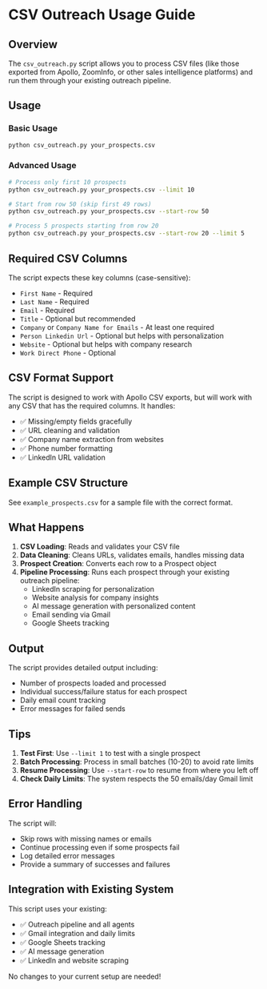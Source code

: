 # CSV Outreach Usage Guide

## Overview
The `csv_outreach.py` script allows you to process CSV files (like those exported from Apollo, ZoomInfo, or other sales intelligence platforms) and run them through your existing outreach pipeline.

## Usage

### Basic Usage
```bash
python csv_outreach.py your_prospects.csv
```

### Advanced Usage
```bash
# Process only first 10 prospects
python csv_outreach.py your_prospects.csv --limit 10

# Start from row 50 (skip first 49 rows)
python csv_outreach.py your_prospects.csv --start-row 50

# Process 5 prospects starting from row 20
python csv_outreach.py your_prospects.csv --start-row 20 --limit 5
```

## Required CSV Columns

The script expects these key columns (case-sensitive):
- `First Name` - Required
- `Last Name` - Required  
- `Email` - Required
- `Title` - Optional but recommended
- `Company` or `Company Name for Emails` - At least one required
- `Person Linkedin Url` - Optional but helps with personalization
- `Website` - Optional but helps with company research
- `Work Direct Phone` - Optional

## CSV Format Support

The script is designed to work with Apollo CSV exports, but will work with any CSV that has the required columns. It handles:

- ✅ Missing/empty fields gracefully
- ✅ URL cleaning and validation
- ✅ Company name extraction from websites
- ✅ Phone number formatting
- ✅ LinkedIn URL validation

## Example CSV Structure

See `example_prospects.csv` for a sample file with the correct format.

## What Happens

1. **CSV Loading**: Reads and validates your CSV file
2. **Data Cleaning**: Cleans URLs, validates emails, handles missing data
3. **Prospect Creation**: Converts each row to a Prospect object
4. **Pipeline Processing**: Runs each prospect through your existing outreach pipeline:
   - LinkedIn scraping for personalization
   - Website analysis for company insights
   - AI message generation with personalized content
   - Email sending via Gmail
   - Google Sheets tracking

## Output

The script provides detailed output including:
- Number of prospects loaded and processed
- Individual success/failure status for each prospect
- Daily email count tracking
- Error messages for failed sends

## Tips

1. **Test First**: Use `--limit 1` to test with a single prospect
2. **Batch Processing**: Process in small batches (10-20) to avoid rate limits
3. **Resume Processing**: Use `--start-row` to resume from where you left off
4. **Check Daily Limits**: The system respects the 50 emails/day Gmail limit

## Error Handling

The script will:
- Skip rows with missing names or emails
- Continue processing even if some prospects fail
- Log detailed error messages
- Provide a summary of successes and failures

## Integration with Existing System

This script uses your existing:
- ✅ Outreach pipeline and all agents
- ✅ Gmail integration and daily limits
- ✅ Google Sheets tracking
- ✅ AI message generation
- ✅ LinkedIn and website scraping

No changes to your current setup are needed! 